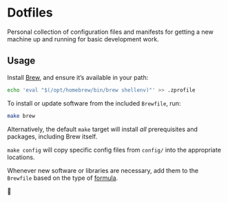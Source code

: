 # Dotfiles

Personal collection of configuration files and manifests for getting a new machine up and running for 
basic development work.

## Usage

Install [Brew](https://brew.sh), and ensure it’s available in your path:

```sh
echo 'eval "$(/opt/homebrew/bin/brew shellenv)"' >> .zprofile
```

To install or update software from the included `Brewfile`, run:

```sh
make brew
```

Alternatively, the default `make` target will install _all_ prerequisites and packages, including Brew itself.

`make config` will copy specific config files from `config/` into the appropriate locations.

Whenever new software or libraries are necessary, add them to the `Brewfile` based on the type of 
[formula](https://formulae.brew.sh).

:deciduous_tree:
